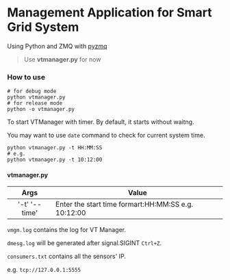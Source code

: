 # Management Application for Smart Grid System

Using Python and ZMQ with [pyzmq](https://learning-0mq-with-pyzmq.readthedocs.io/en/latest/pyzmq/pyzmq.html)

> Use **vtmanager.py** for now

### How to use

```
# for debug mode
python vtmanager.py
# for release mode
python -o vtmanager.py
```

To start VTManager with timer. By default, it starts without waitng.

You may want to use `date` command to check for current system time.

```
python vtmanager.py -t HH:MM:SS
# e.g.
python vtmanager.py -t 10:12:00
```

#### vtmanager.py 

| Args           | Value                                                |
|:--------------:| ---------------------------------------------------- |
| '-t' '--time'  | Enter the start time formart:HH:MM:SS e.g. 10:12:00  |


`vmgm.log` contains the log for VT Manager.

`dmesg.log` will be generated after signal.SIGINT `Ctrl+Z`.

`consumers.txt` contains all the sensors' IP.

e.g. `tcp://127.0.0.1:5555`
